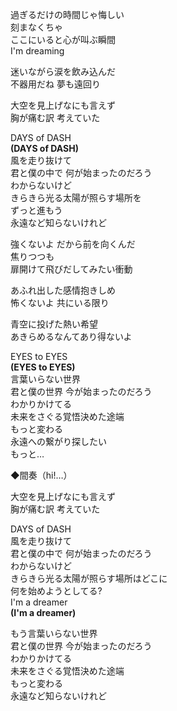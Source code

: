 過ぎるだけの時間じゃ悔しい  
刻まなくちゃ  
ここにいると心が叫ぶ瞬間  
I'm dreaming

迷いながら涙を飲み込んだ  
不器用だね 夢も遠回り

大空を見上げなにも言えず  
胸が痛む訳 考えていた

DAYS of DASH  
**(DAYS of DASH)**  
風を走り抜けて  
君と僕の中で 何が始まったのだろう  
わからないけど  
きらきら光る太陽が照らす場所を  
ずっと進もう  
永遠など知らないけれど

強くないよ だから前を向くんだ  
焦りつつも  
扉開けて飛びだしてみたい衝動

あふれ出した感情抱きしめ  
怖くないよ 共にいる限り

青空に投げた熱い希望  
あきらめるなんてあり得ないよ

EYES to EYES  
**(EYES to EYES)**  
言葉いらない世界  
君と僕の世界 今が始まったのだろう  
わかりかけてる  
未来をさぐる覚悟決めた途端  
もっと変わる  
永遠への繋がり探したい  
もっと…

◆間奏（hi!…）

大空を見上げなにも言えず  
胸が痛む訳 考えていた

DAYS of DASH  
風を走り抜けて  
君と僕の中で 何が始まったのだろう  
わからないけど  
きらきら光る太陽が照らす場所はどこに  
何を始めようとしてる?  
I'm a dreamer  
**(I'm a dreamer)**  

もう言葉いらない世界  
君と僕の世界 今が始まったのだろう  
わかりかけてる  
未来をさぐる覚悟決めた途端  
もっと変わる  
永遠など知らないけれど
